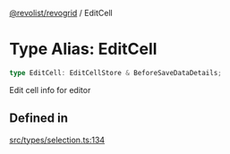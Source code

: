 [@revolist/revogrid](README.md) / EditCell

# Type Alias: EditCell

```ts
type EditCell: EditCellStore & BeforeSaveDataDetails;
```

Edit cell info for editor

## Defined in

[src/types/selection.ts:134](https://github.com/revolist/revogrid/blob/a649ddca5a4a20f5f68ee92610066873d77a049a/src/types/selection.ts#L134)
